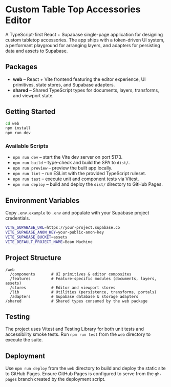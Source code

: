 # Custom Table Top Accessories Editor

A TypeScript-first React + Supabase single-page application for designing custom tabletop accessories. The app ships with a token-driven UI system, a performant playground for arranging layers, and adapters for persisting data and assets to Supabase.

## Packages

- **web** – React + Vite frontend featuring the editor experience, UI primitives, state stores, and Supabase adapters.
- **shared** – Shared TypeScript types for documents, layers, transforms, and viewport state.

## Getting Started

```bash
cd web
npm install
npm run dev
```

### Available Scripts

- `npm run dev` – start the Vite dev server on port 5173.
- `npm run build` – type-check and build the SPA to `dist/`.
- `npm run preview` – preview the built app locally.
- `npm run lint` – run ESLint with the provided TypeScript ruleset.
- `npm run test` – execute unit and component tests via Vitest.
- `npm run deploy` – build and deploy the `dist/` directory to GitHub Pages.

## Environment Variables

Copy `.env.example` to `.env` and populate with your Supabase project credentials.

```bash
VITE_SUPABASE_URL=https://your-project.supabase.co
VITE_SUPABASE_ANON_KEY=your-public-anon-key
VITE_SUPABASE_BUCKET=assets
VITE_DEFAULT_PROJECT_NAME=Bean Machine
```

## Project Structure

```
/web
  /components       # UI primitives & editor composites
  /features         # Feature-specific modules (documents, layers, assets)
  /stores           # Editor and viewport stores
  /lib              # Utilities (persistence, transforms, portals)
  /adapters         # Supabase database & storage adapters
/shared             # Shared types consumed by the web package
```

## Testing

The project uses Vitest and Testing Library for both unit tests and accessibility smoke tests. Run `npm run test` from the `web` directory to execute the suite.

## Deployment

Use `npm run deploy` from the `web` directory to build and deploy the static site to GitHub Pages. Ensure GitHub Pages is configured to serve from the `gh-pages` branch created by the deployment script.
